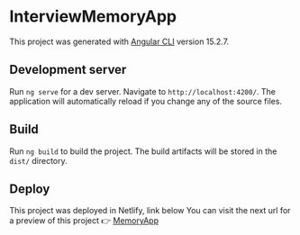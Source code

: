 # InterviewMemoryApp

This project was generated with [Angular CLI](https://github.com/angular/angular-cli) version 15.2.7.

## Development server

Run `ng serve` for a dev server. Navigate to `http://localhost:4200/`. The application will automatically reload if you change any of the source files.

## Build

Run `ng build` to build the project. The build artifacts will be stored in the `dist/` directory.

## Deploy
This project was deployed in Netlify, link below
You can visit the next url for a preview of this project 👉
[MemoryApp](https://interview-memory-app.netlify.app/principal/home)